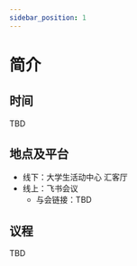 ```yaml
---
sidebar_position: 1
---
```


# 简介

## 时间

TBD

## 地点及平台

- 线下：大学生活动中心 汇客厅
- 线上：飞书会议
  - 与会链接：TBD


## 议程

TBD